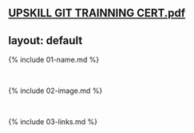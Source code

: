 [UPSKILL GIT TRAINNING CERT.pdf](https://github.com/MukulMangde/markdown-portfolio/files/8354721/UPSKILL.GIT.TRAINNING.CERT.pdf)
---
layout: default
---

{% include 01-name.md %}

<br>

{% include 02-image.md %}

<br>

{% include 03-links.md %}


